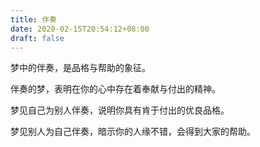 ```yaml
---
title: 伴奏
date: 2020-02-15T20:54:12+08:00
draft: false
---
```


梦中的伴奏，是品格与帮助的象征。

伴奏的梦，表明在你的心中存在着奉献与付出的精神。

梦见自己为别人伴奏，说明你具有肯于付出的优良品格。

梦见别人为自己伴奏，暗示你的人缘不错，会得到大家的帮助。

